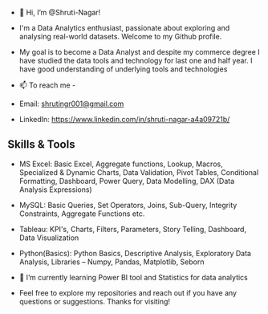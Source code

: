 - 👋 Hi, I’m @Shruti-Nagar!
- I'm a Data Analytics enthusiast, passionate about exploring and analysing real-world datasets. Welcome to my Github profile.
- My goal is to become a Data Analyst and despite my commerce degree I have studied the data tools and technology for last one and half year. I have good understanding of underlying tools and technologies

- 📫 To reach me -
- Email: shrutingr001@gmail.com
- LinkedIn: https://www.linkedin.com/in/shruti-nagar-a4a09721b/

## Skills & Tools
-	MS Excel: Basic Excel, Aggregate functions, Lookup, Macros, Specialized & Dynamic Charts, Data Validation, Pivot Tables, Conditional Formatting, Dashboard, Power Query, Data Modelling, DAX (Data Analysis Expressions)
-	MySQL: Basic Queries, Set Operators, Joins, Sub-Query, Integrity Constraints, Aggregate Functions etc. 
-	Tableau: KPI's, Charts, Filters, Parameters, Story Telling, Dashboard, Data Visualization
-	Python(Basics): Python Basics, Descriptive Analysis, Exploratory Data Analysis, Libraries – Numpy, Pandas, Matplotlib, Seborn

- 🌱 I’m currently learning Power BI tool and Statistics for data analytics

- Feel free to explore my repositories and reach out if you have any questions or suggestions. Thanks for visiting!
